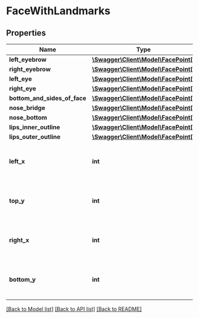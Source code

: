 # FaceWithLandmarks

## Properties
Name | Type | Description | Notes
------------ | ------------- | ------------- | -------------
**left_eyebrow** | [**\Swagger\Client\Model\FacePoint[]**](FacePoint.md) |  | [optional] 
**right_eyebrow** | [**\Swagger\Client\Model\FacePoint[]**](FacePoint.md) |  | [optional] 
**left_eye** | [**\Swagger\Client\Model\FacePoint[]**](FacePoint.md) |  | [optional] 
**right_eye** | [**\Swagger\Client\Model\FacePoint[]**](FacePoint.md) |  | [optional] 
**bottom_and_sides_of_face** | [**\Swagger\Client\Model\FacePoint[]**](FacePoint.md) |  | [optional] 
**nose_bridge** | [**\Swagger\Client\Model\FacePoint[]**](FacePoint.md) |  | [optional] 
**nose_bottom** | [**\Swagger\Client\Model\FacePoint[]**](FacePoint.md) |  | [optional] 
**lips_inner_outline** | [**\Swagger\Client\Model\FacePoint[]**](FacePoint.md) |  | [optional] 
**lips_outer_outline** | [**\Swagger\Client\Model\FacePoint[]**](FacePoint.md) |  | [optional] 
**left_x** | **int** | X coordinate of the left side of the face | [optional] 
**top_y** | **int** | Y coordinate of the top side of the face | [optional] 
**right_x** | **int** | X coordinate of the right side of the face | [optional] 
**bottom_y** | **int** | Y coordinate of the bottom side of the face | [optional] 

[[Back to Model list]](../README.md#documentation-for-models) [[Back to API list]](../README.md#documentation-for-api-endpoints) [[Back to README]](../README.md)


